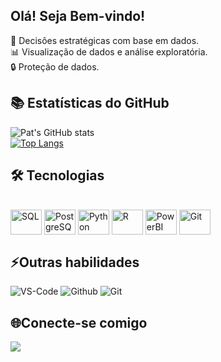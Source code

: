 ## Olá! Seja Bem-vindo!

🎯 Decisões estratégicas com base em dados.<br>
📊 Visualização de dados e análise exploratória.<br>
🔒 Proteção de dados.<br>


 ## 📚 Estatísticas do GitHub
 
![Pat's GitHub stats](https://github-readme-stats.vercel.app/api?username=pattriciacavalcantti&show_icons=true&theme=onedark) <br>
[![Top Langs](https://github-readme-stats.vercel.app/api/top-langs/?username=pattricia&layout=compact&theme=onedark)](https://github.com/ananunesdev/github-readme-stats)

## 🛠️ Tecnologias

<div style="display: inline_block"><br>
  <img align="center" alt="SQL" height="40" width="50" src="https://cdn.jsdelivr.net/gh/devicons/devicon/icons/mysql/mysql-original.svg">
  <img align="center" alt="PostgreSQL" height="40" width="50" src="https://cdn.jsdelivr.net/gh/devicons/devicon/icons/postgresql/postgresql-original.svg">
  <img align="center" alt="Python" height="40" width="50" src="https://cdn.jsdelivr.net/gh/devicons/devicon/icons/python/python-original.svg">
  <img align="center" alt="R" height="40" width="50" src="https://cdn.jsdelivr.net/gh/devicons/devicon/icons/r/r-original.svg">
  <img align="center" alt="PowerBI" height="40" width="50" src="https://img.icons8.com/color/48/000000/power-bi.png">
  <img align="center" alt="Git" height="40" width="50" src="https://cdn.jsdelivr.net/gh/devicons/devicon/icons/git/git-original.svg">
  

</div>


## ⚡Outras habilidades
![VS-Code](https://img.shields.io/badge/VSCode-0078D4?style=for-the-badge&logo=visual%20studio%20code&logoColor=white)
![Github](https://img.shields.io/badge/github%20-%23121011.svg?&style=for-the-badge&logo=github&logoColor=white) 
![Git](https://img.shields.io/badge/git%20-%23F05033.svg?&style=for-the-badge&logo=git&logoColor=white)

## 🌐Conecte-se comigo
  <a href = "mailto:pattriciacavalcantti@gmail.com"><img src="https://img.shields.io/badge/-Gmail-%23333?style=for-the-badge&logo=gmail&logoColor=white" target="_blank"></a>
   
</div>
